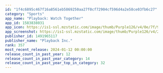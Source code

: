 ```yaml
---
id: "1f4c6895c467f16a8561eb5869250aa27f0cf72904cf596d4a2e58ce03fb6c27"
category: "Sports"
app_name: "Playback: Watch Together"
app_id: 1583838031
app_icon: https://is1-ssl.mzstatic.com/image/thumb/Purple126/v4/0e/7f/97/0e7f9723-efc9-395a-9476-d38b97a6a017/AppIcon-1x_U007ephone-85-220.png/1024x1024bb.png
app_screenshot: https://is1-ssl.mzstatic.com/image/thumb/Purple126/v4/28/52/a6/2852a6ef-4e3e-3ac7-cae0-3cef00c9af56/a2fc564f-2550-48d3-92c6-7830090e809c_5.png/1242x2688bb.png
publisher_id: 1491965117
publisher_name: "Playback Inc."
rank: 357
most_recent_release: 2024-01-12 00:00:00
release_count_in_past_year: 12
release_count_in_past_year_category: 14
release_count_in_past_year_top_in_category: 32
---
```

